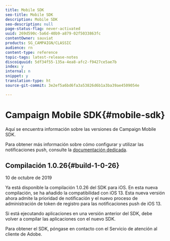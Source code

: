 ```yaml
---
title: Mobile SDK
seo-title: Mobile SDK
description: Mobile SDK
seo-description: null
page-status-flag: never-activated
uuid: 269d590c-5a6d-40b9-a879-02f5033863fc
contentOwner: sauviat
products: SG_CAMPAIGN/CLASSIC
audience: rn
content-type: reference
topic-tags: latest-release-notes
discoiquuid: 5df34f55-135a-4ea8-afc2-f9427ce5ae7b
index: y
internal: n
snippet: y
translation-type: ht
source-git-commit: 3e2ef5a6bd6fa3a53826d6b1a3ba39ae4509054e

---
```



# Campaign Mobile SDK{#mobile-sdk}

Aquí se encuentra información sobre las versiones de Campaign Mobile SDK.



Para obtener más información sobre cómo configurar y utilizar las notificaciones push, consulte la [documentación dedicada](../../delivery/using/about-mobile-app-channel.md).

## Compilación 1.0.26{#build-1-0-26}

10 de octubre de 2019

Ya está disponible la compilación 1.0.26 del SDK para iOS. En esta nueva compilación, se ha añadido la compatibilidad con iOS 13. Esta nueva versión ahora admite la prioridad de notificación y el nuevo proceso de administración de token de registro para las notificaciones push de iOS 13.

Si está ejecutando aplicaciones en una versión anterior del SDK, debe volver a compilar las aplicaciones con el nuevo SDK.

Para obtener el SDK, póngase en contacto con el Servicio de atención al cliente de Adobe.